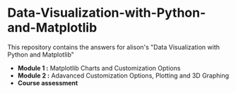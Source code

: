 # Data-Visualization-with-Python-and-Matplotlib
This repository contains the answers for alison's "Data Visualization with Python and Matplotlib"
<ul>
  <li><b>Module 1 :</b> Matplotlib Charts and Customization Options</li>
  <li><b>Module 2 :</b> Adavanced Customization Options, Plotting and 3D Graphing</li>
  <li><b>Course assessment</b></li>
</ul>

